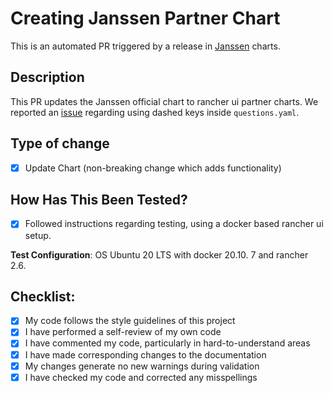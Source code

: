 # Creating Janssen Partner Chart

This is an automated PR triggered by a release in [Janssen](https://github.com/JanssenProject/jans) charts.

## Description

This PR updates the Janssen official chart to rancher ui partner charts.  We reported an [issue](https://github.com/rancher/partner-charts/issues/235) regarding using dashed keys inside `questions.yaml`. 


## Type of change

- [x] Update Chart (non-breaking change which adds functionality)

## How Has This Been Tested?

- [x] Followed instructions regarding testing, using a docker based rancher ui setup. 

**Test Configuration**:
OS Ubuntu 20 LTS with docker 20.10. 7 and rancher 2.6.

## Checklist:

- [x] My code follows the style guidelines of this project
- [x] I have performed a self-review of my own code
- [x] I have commented my code, particularly in hard-to-understand areas
- [x] I have made corresponding changes to the documentation
- [x] My changes generate no new warnings during validation
- [x] I have checked my code and corrected any misspellings
